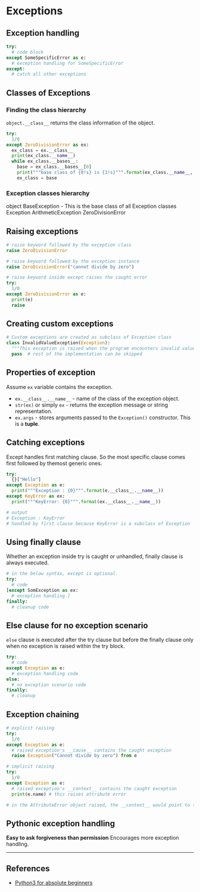 # Exceptions

## Exception handling

```Python
try:
  # code block
except SomeSpecificError as e:
  # exception handling for SomeSpecificError
except:
  # catch all other exceptions
```

## Classes of Exceptions

### Finding the class hierarchy

`object.__class__` returns the class information of the object.

```Python
try:
  1/0
except ZeroDivisionError as ex:
  ex_class = ex.__class__
  print(ex_class.__name__)
  while ex_class.__bases__:
    base = ex_class.__bases__[0]
    print("""base class of {0!s} is {1!s}""".format(ex_class.__name__, base.__name__))
    ex_class = base
```

### Exception classes hierarchy

object
  BaseException - This is the base class of all Exception classes
    Exception
      ArithmeticException
        ZeroDivisionError

## Raising exceptions

```Python
# raise keyword followed by the exception class
raise ZeroDivisionError

# raise keyword followed by the exception instance
raise ZeroDivisionError("cannot divide by zero")

# raise keyword inside except raises the caught error
try:
  1/0
except ZeroDivisionError as e:
  print(e)
  raise
```

## Creating custom exceptions

```Python
# Custom exceptions are created as subclass of Exception class
class InvalidValueException(Exception):
  """This exception is raised when the program encounters invalid value for a integer variable"""
  pass  # rest of the implementation can be skipped
```

## Properties of exception

Assume `ex` variable contains the exception.

* `ex.__class__.__name__` - name of the class of the exception object.
* `str(ex)` or simply `ex` - returns the exception message or string representation.
* `ex.args` - stores arguments passed to the `Exception()` constructor. This is a **tuple**.

## Catching exceptions

Except handles first matching clause. So the most specific clause comes first followed by themost generic ones.

```Python
try:
  {}["Hello"]
except Exception as e:
  print("""Exception : {0}""".format(e.__class__.__name__))
except KeyError as ex:
  print("""KeyError: {0}""".format(ex.__class__.__name__))

# output
# Exception : KeyError
# handled by first clause because KeyError is a subclass of Exception
```

## Using finally clause

Whether an exception inside try is caught or unhandled, finally clause is always executed.

```Python
# in the below syntax, except is optional.
try:
  # code
[except SomException as ex:
  # exception handling ]
finally:
  # cleanup code
```

## Else clause for no exception scenario

`else` clause is executed after the try clause but before the finally clause only when no exception is raised within the try block.

```Python
try:
  # code
except Exception as e:
  # exception handling code
else:
  # no exception scenario code
finally:
  # cleanup
```

## Exception chaining

```Python
# explicit raising
try:
  1/0
except Exception as e:
  # raised exception's __cause__ contains the caught exception
  raise Exception("Cannot divide by zero") from e

# implicit raising
try:
  1/0
except Exception as e:
  # raised exception's __context__ contains the caught exception
  print(e.name) # this raises attribute error

# in the AttributeError object raised, the __context__ would point to the ZeroDivisionError.
```

## Pythonic exception handling

**Easy to ask forgiveness than permission**
Encourages more exception handling.

---

## References

* [Python3 for absolute beginners](https://www.amazon.in/Python-Absolute-Beginners-Tim-Hall/dp/1430216328)
